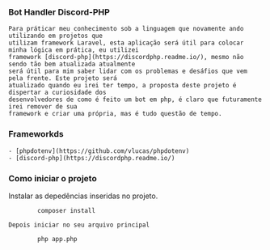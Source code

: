 ### Bot Handler Discord-PHP
    Para práticar meu conhecimento sob a linguagem que novamente ando utilizando em projetos que 
    utilizam framework Laravel, esta aplicação será útil para colocar minha lógica em prática, eu utilizei
    framework [discord-php](https://discordphp.readme.io/), mesmo não sendo tão bem atualizada atualmente
    será útil para mim saber lidar com os problemas e desáfios que vem pela frente. Este projeto será
    atualizado quando eu irei ter tempo, a proposta deste projeto é dispertar a curiosidade dos
    desenvolvedores de como é feito um bot em php, é claro que futuramente irei remover de sua
    framework e criar uma própria, mas é tudo questão de tempo.
### Frameworkds
    - [phpdotenv](https://github.com/vlucas/phpdotenv)
    - [discord-php](https://discordphp.readme.io/)
### Como iniciar o projeto
Instalar as depedências inseridas no projeto.
```
        composer install
```
    Depois iniciar no seu arquivo principal
```
        php app.php
```
